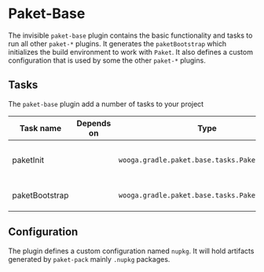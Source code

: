 Paket-Base
==========

The invisible `paket-base` plugin contains the basic functionality and tasks to run all other `paket-*` plugins. It generates the `paketBootstrap` which initializes the build environment to work with `Paket`. It also defines a custom configuration that is used by some the other `paket-*` plugins.

Tasks
-----

The `paket-base` plugin add a number of tasks to your project

| Task name      | Depends on     | Type                                           | Description |
| -------------- | -------------- | ---------------------------------------------- | ----------- |
| paketInit      |                | `wooga.gradle.paket.base.tasks.PaketInit`       | Creates empty `paket.dependencies` file and calls `paketBootstrap` |
| paketBootstrap |                | `wooga.gradle.paket.base.tasks.PaketBootstrap` | Downloads `paket.bootstrapper.exe` and initializes `paket.exe`     |

Configuration
-------------

The plugin defines a custom configuration named `nupkg`. It will hold artifacts generated by `paket-pack` mainly `.nupkg` packages.
